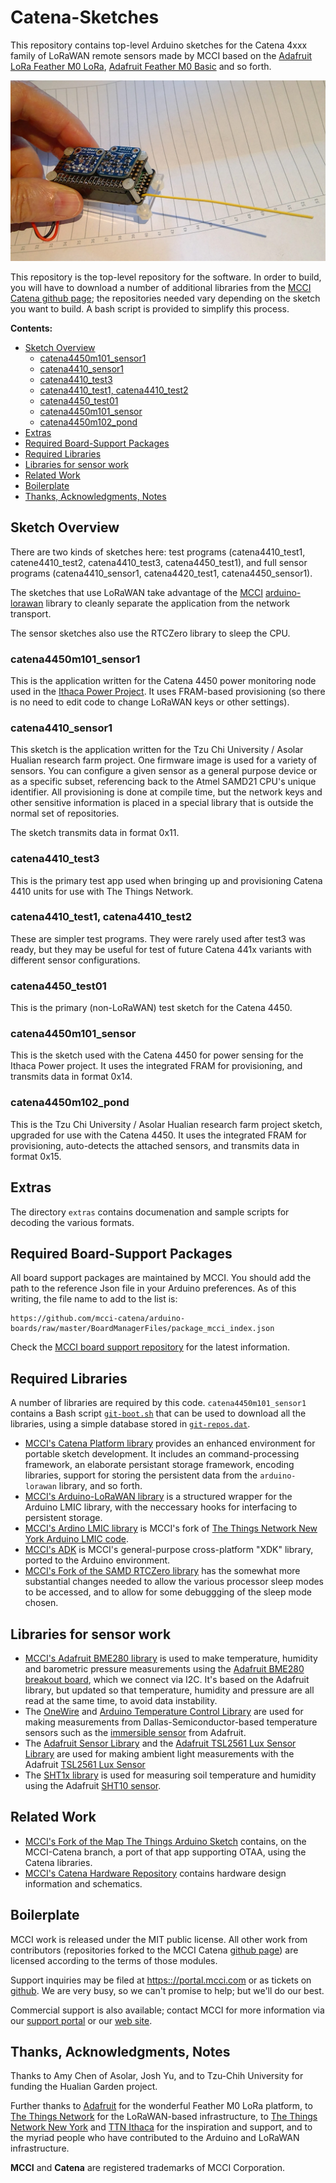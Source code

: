 # Catena-Sketches

This repository contains top-level Arduino sketches for the Catena 4xxx family of LoRaWAN remote sensors made by MCCI based on the [Adafruit LoRa Feather M0 LoRa](https://www.adafruit.com/products/3178), [Adafruit Feather M0 Basic](https://www.adafruit.com/products/2772) and so forth.

![Picture of Catena 4410](extra/assets/MCCI-Catena-4410-1080x620.jpg)

This repository is the top-level repository for the software. In order to build, you will have to download a number of additional libraries from the [MCCI Catena github page](https://github.com/mcci-catena); the repositories needed vary depending on the sketch you want to build. A bash script is provided to simplify this process.

**Contents:**
<!-- TOC depthFrom:2 -->

- [Sketch Overview](#sketch-overview)
    - [catena4450m101_sensor1](#catena4450m101_sensor1)
    - [catena4410_sensor1](#catena4410_sensor1)
    - [catena4410_test3](#catena4410_test3)
    - [catena4410_test1, catena4410_test2](#catena4410_test1-catena4410_test2)
    - [catena4450_test01](#catena4450_test01)
    - [catena4450m101_sensor](#catena4450m101_sensor)
    - [catena4450m102_pond](#catena4450m102_pond)
- [Extras](#extras)
- [Required Board-Support Packages](#required-board-support-packages)
- [Required Libraries](#required-libraries)
- [Libraries for sensor work](#libraries-for-sensor-work)
- [Related Work](#related-work)
- [Boilerplate](#boilerplate)
- [Thanks, Acknowledgments, Notes](#thanks-acknowledgments-notes)

<!-- /TOC -->

## Sketch Overview

There are two kinds of sketches here: test programs (catena4410_test1, catene4410_test2, catena4410_test3, catena4450_test1), and full sensor programs (catena4410_sensor1, catena4420_test1, catena4450_sensor1).

The sketches that use LoRaWAN take advantage of the [MCCI](http://www.mcci.com) [arduino-lorawan](https://github.com/mcci-catena/arduino-lorawan) library to cleanly separate the application from the network transport.

The sensor sketches also use the RTCZero library to sleep the CPU.

### catena4450m101_sensor1

This is the application written for the Catena 4450 power monitoring node used in the [Ithaca Power Project](https://ithaca-power.mcci.com). It uses FRAM-based provisioning (so there is no need to edit code to change LoRaWAN keys or other settings).

### catena4410_sensor1

This sketch is the application written for the Tzu Chi University / Asolar Hualian research farm project. One firmware image is used for a variety of sensors. You can configure a given sensor as a general purpose device or as a specific subset, referencing back to the Atmel SAMD21 CPU's unique identifier.  All provisioning is done at compile time, but the network keys and other sensitive information is placed in a special library that is outside the normal set of repositories.

The sketch transmits data in format 0x11.

### catena4410_test3

This is the primary test app used when bringing up and provisioning Catena 4410 units for use with The Things Network.

### catena4410_test1, catena4410_test2

These are simpler test programs. They were rarely used after test3 was ready, but they may be useful for test of future Catena 441x variants
with different sensor configurations.

### catena4450_test01

This is the primary (non-LoRaWAN) test sketch for the Catena 4450.

### catena4450m101_sensor

This is the sketch used with the Catena 4450 for power sensing for the Ithaca Power project. It uses the integrated FRAM for provisioning, and transmits data in format 0x14.

### catena4450m102_pond

This is the Tzu Chi University / Asolar Hualian research farm project sketch, upgraded for use with the Catena 4450. It uses the integrated FRAM for provisioning, auto-detects the attached sensors, and transmits data in format 0x15.

## Extras

The directory `extras` contains documenation and sample scripts for decoding the various formats.

## Required Board-Support Packages

All board support packages are maintained by MCCI. You should add the path to the reference Json file in your Arduino preferences. As of this writing, the file name to add to the list is:

```
https://github.com/mcci-catena/arduino-boards/raw/master/BoardManagerFiles/package_mcci_index.json
```

Check the [MCCI board support repository](https://github.com/mcci-catena/arduino-boards) for the latest information.

## Required Libraries

A number of libraries are required by this code. `catena4450m101_sensor1` contains a Bash script [`git-boot.sh`](https://github.com/mcci-catena/Catena-Sketches/blob/master/catena4450m101_sensor/git-boot.sh) that can be used to download all the libraries, using a simple database stored in [`git-repos.dat`](https://github.com/mcci-catena/Catena-Sketches/blob/master/catena4450m101_sensor/git-repos.dat).

* [MCCI's Catena Platform library](https://github.com/mcci-catena/CatenaArduinoPlatform) provides an enhanced environment for portable sketch development. It includes an command-processing framework, an elaborate persistant storage framework, encoding libraries, support for storing the persistent data from the `arduino-lorawan` library, and so forth.
* [MCCI's Arduino-LoRaWAN library](https://github.com/mcci-catena/arduino-lorawan) is a structured wrapper for the Arduino LMIC library, with the neccessary hooks for interfacing to persistent storage.
* [MCCI's Ardino LMIC library](https://github.com/mcci-catena/arduino-lmic) is MCCI's fork of [The Things Network New York Arduino LMIC code](https://github.com/things-nyc/arduino-lmic).
* [MCCI's ADK](https://github.com/mcci-catena/Catena-mcciadk) is MCCI's general-purpose cross-platform "XDK" library, ported to the Arduino environment.
* [MCCI's Fork of the SAMD RTCZero library](https://github.com/mcci-catena/RTCZero) has the somewhat more substantial changes needed to allow the various processor sleep modes to be accessed, and to allow for some debuggging of the sleep mode chosen.

## Libraries for sensor work

* [MCCI's Adafruit BME280 library](https://github.com/mcci-catena/Adafruit_BME280_Library) is used to make temperature, humidity and barometric pressure measurements using the [Adafruit BME280 breakout board](https://www.adafruit.com/products/2652), which we connect via I2C. It's based on the Adafruit library, but updated so that temperature, humidity and pressure are all read at the same time, to avoid data instability.
* The [OneWire](https://github.com/mcci-catena/OneWire) and [Arduino Temperature Control Library](https://github.com/mcci-catena/Arduino-Temperature-Control-Library) are used for making measurements from Dallas-Semiconductor-based temperature sensors such as the [immersible sensor](https://www.adafruit.com/products/381) from Adafruit.
* The [Adafruit Sensor Library](https://github.com/mcci-catena/Adafruit_Sensor) and the [Adafruit TSL2561 Lux Sensor Library](https://github.com/mcci-catena/Adafruit_TSL2561) are used for making ambient light measurements with the Adafruit [TSL2561 Lux Sensor](https://www.adafruit.com/products/439)
* The [SHT1x library](https://github.com/mcci-catena/SHT1x) is used for measuring soil temperature and humidity using the Adafruit [SHT10 sensor](https://www.adafruit.com/products/1298).

## Related Work
* [MCCI's Fork of the Map The Things Arduino Sketch](https://github.com/mcci-catena/mapthethings-arduino) contains, on the MCCI-Catena branch, a port of that app supporting OTAA, using the Catena libraries.
* [MCCI's Catena Hardware Repository](https://github.com/mcci-catena/HW-Designs) contains hardware design information and schematics.

## Boilerplate
MCCI work is released under the MIT public license. All other work from contributors (repositories forked to the MCCI Catena [github page](https://github.com/mcci-catena/)) are licensed according to the terms of those modules.

Support inquiries may be filed at [https:://portal.mcci.com](https:://portal.mcci.com) or as tickets on [github](https://github.com/mcci-catena). We are very busy, so we can't promise to help; but we'll do our best.

Commercial support is also available; contact MCCI for more information via our [support portal](https://portal.mcci.com) or our [web site](http://www.mcci.com).

## Thanks, Acknowledgments, Notes

Thanks to Amy Chen of Asolar, Josh Yu, and to Tzu-Chih University for funding the Hualian Garden project.

Further thanks to [Adafruit](https://www.adafruit.com/) for the wonderful Feather M0 LoRa platform, to [The Things Network](https://www.thethingsnetwork.org) for the LoRaWAN-based infrastructure, to [The Things Network New York](https://thethings.nyc) and [TTN Ithaca](https://ttni.tech) for the inspiration and support, and to the myriad people who have contributed to the Arduino and LoRaWAN infrastructure.

**MCCI** and **Catena** are registered trademarks of MCCI Corporation.